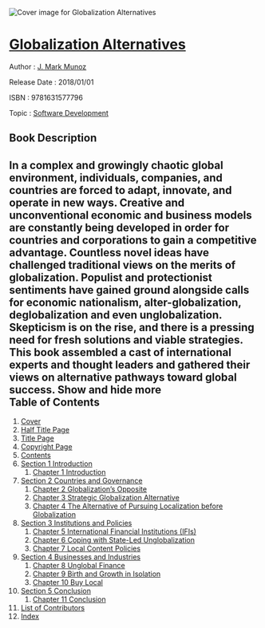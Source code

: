 ![Cover image for Globalization Alternatives](https://imgdetail.ebookreading.net/cover/cover/20200215/EB9781631577796.jpg)

[Globalization Alternatives](https://ebookreading.net/view/book/Globalization+Alternatives-EB9781631577796_1.html "Globalization Alternatives")
====================================================================================================================

Author : [J. Mark Munoz](https://ebookreading.net/search/author/J.+Mark+Munoz)

Release Date : 2018/01/01

ISBN : 9781631577796

Topic : [Software Development](https://ebookreading.net/search/category/software-development)

Book Description
-----------------

 In a complex and growingly chaotic global environment, individuals, companies, and countries are forced to adapt, innovate, and operate in new ways. Creative and unconventional economic and business models are constantly being developed in order for countries and corporations to gain a competitive advantage. Countless novel ideas have challenged traditional views on the merits of globalization.  Populist and protectionist sentiments have gained ground alongside calls for economic nationalism, alter-globalization, deglobalization and even unglobalization. Skepticism is on the rise, and there is a pressing need for fresh solutions and viable strategies. This book assembled a cast of international experts and thought leaders and gathered their views on alternative pathways toward global success.        Show and hide more                
Table of Contents
-----------------

1. [Cover](https://ebookreading.net/view/book/Globalization+Alternatives-EB9781631577796_1.html)
1. [Half Title Page](https://ebookreading.net/view/book/Globalization+Alternatives-EB9781631577796_2.html)
1. [Title Page](https://ebookreading.net/view/book/Globalization+Alternatives-EB9781631577796_3.html)
1. [Copyright Page](https://ebookreading.net/view/book/Globalization+Alternatives-EB9781631577796_4.html)
1. [Contents](https://ebookreading.net/view/book/Globalization+Alternatives-EB9781631577796_6.html)
1. [Section 1 Introduction](https://ebookreading.net/view/book/Globalization+Alternatives-EB9781631577796_7.html)
    1. [Chapter 1 Introduction](https://ebookreading.net/view/book/Globalization+Alternatives-EB9781631577796_8.html)
1. [Section 2 Countries and Governance](https://ebookreading.net/view/book/Globalization+Alternatives-EB9781631577796_9.html)
    1. [Chapter 2 Globalization’s Opposite](https://ebookreading.net/view/book/Globalization+Alternatives-EB9781631577796_10.html)
    1. [Chapter 3 Strategic Globalization Alternative](https://ebookreading.net/view/book/Globalization+Alternatives-EB9781631577796_11.html)
    1. [Chapter 4 The Alternative of Pursuing Localization before Globalization](https://ebookreading.net/view/book/Globalization+Alternatives-EB9781631577796_12.html)
1. [Section 3 Institutions and Policies](https://ebookreading.net/view/book/Globalization+Alternatives-EB9781631577796_13.html)
    1. [Chapter 5 International Financial Institutions (IFIs)](https://ebookreading.net/view/book/Globalization+Alternatives-EB9781631577796_14.html)
    1. [Chapter 6 Coping with State-Led Unglobalization](https://ebookreading.net/view/book/Globalization+Alternatives-EB9781631577796_15.html)
    1. [Chapter 7 Local Content Policies](https://ebookreading.net/view/book/Globalization+Alternatives-EB9781631577796_16.html)
1. [Section 4 Businesses and Industries](https://ebookreading.net/view/book/Globalization+Alternatives-EB9781631577796_17.html)
    1. [Chapter 8 Unglobal Finance](https://ebookreading.net/view/book/Globalization+Alternatives-EB9781631577796_18.html)
    1. [Chapter 9 Birth and Growth in Isolation](https://ebookreading.net/view/book/Globalization+Alternatives-EB9781631577796_19.html)
    1. [Chapter 10 Buy Local](https://ebookreading.net/view/book/Globalization+Alternatives-EB9781631577796_20.html)
1. [Section 5 Conclusion](https://ebookreading.net/view/book/Globalization+Alternatives-EB9781631577796_21.html)
    1. [Chapter 11 Conclusion](https://ebookreading.net/view/book/Globalization+Alternatives-EB9781631577796_22.html)
1. [List of Contributors](https://ebookreading.net/view/book/Globalization+Alternatives-EB9781631577796_23.html)
1. [Index](https://ebookreading.net/view/book/Globalization+Alternatives-EB9781631577796_24.html)
